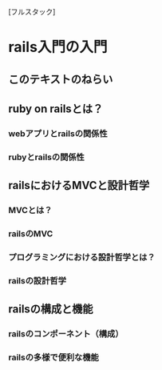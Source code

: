 [フルスタック]  
# rails入門の入門  

## このテキストのねらい  

## ruby on railsとは？  
### webアプリとrailsの関係性  
### rubyとrailsの関係性  

## railsにおけるMVCと設計哲学  
### MVCとは？  
### railsのMVC  
### プログラミングにおける設計哲学とは？  
### railsの設計哲学  

## railsの構成と機能  
### railsのコンポーネント（構成）  
### railsの多様で便利な機能  
